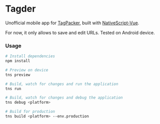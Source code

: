 # Tagder

Unofficial mobile app for [TagPacker](https://tagpacker.com/), built with [NativeScript-Vue](https://nativescript-vue.org/). 

For now, it only allows to save and edit URLs. Tested on Android device.


### Usage

``` bash
# Install dependencies
npm install

# Preview on device
tns preview

# Build, watch for changes and run the application
tns run

# Build, watch for changes and debug the application
tns debug <platform>

# Build for production
tns build <platform> --env.production

```
